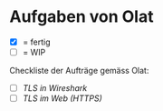 # Aufgaben von Olat

- [x] = fertig
- [ ] = WIP

Checkliste der Aufträge gemäss Olat:
- [ ] *TLS in Wireshark*
- [ ] *TLS im Web (HTTPS)*